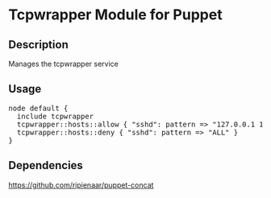# Tcpwrapper Module for Puppet

## Description

Manages the tcpwrapper service

## Usage

<pre>
node default {
  include tcpwrapper
  tcpwrapper::hosts::allow { "sshd": pattern => "127.0.0.1 127.0.0.2" }
  tcpwrapper::hosts::deny { "sshd": pattern => "ALL" }
}
</pre>

## Dependencies

https://github.com/ripienaar/puppet-concat
